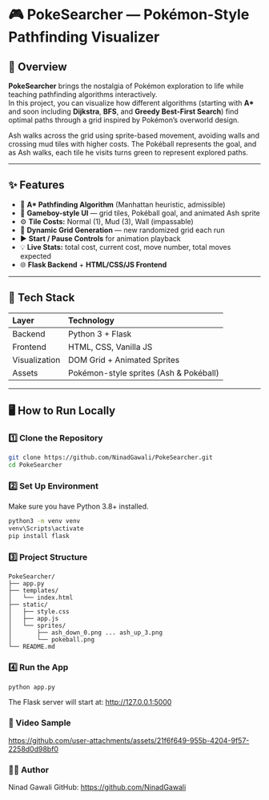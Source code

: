 # 🎮 PokeSearcher — Pokémon-Style Pathfinding Visualizer

## 📖 Overview

**PokeSearcher** brings the nostalgia of Pokémon exploration to life while teaching pathfinding algorithms interactively.  
In this project, you can visualize how different algorithms (starting with **A\*** and soon including **Dijkstra**, **BFS**, and **Greedy Best-First Search**) find optimal paths through a grid inspired by Pokémon’s overworld design.

Ash walks across the grid using sprite-based movement, avoiding walls and crossing mud tiles with higher costs. The Pokéball represents the goal, and as Ash walks, each tile he visits turns green to represent explored paths.

---

## ✨ Features

- 🧠 **A\* Pathfinding Algorithm** (Manhattan heuristic, admissible)  
- 🎨 **Gameboy-style UI** — grid tiles, Pokéball goal, and animated Ash sprite  
- ⚙️ **Tile Costs:** Normal (1), Mud (3), Wall (impassable)  
- 🧩 **Dynamic Grid Generation** — new randomized grid each run  
- ▶️ **Start / Pause Controls** for animation playback  
- 💡 **Live Stats:** total cost, current cost, move number, total moves expected  
- 🌐 **Flask Backend** + **HTML/CSS/JS Frontend**

---

## 🧰 Tech Stack

| Layer | Technology |
|:------|:------------|
| Backend | Python 3 + Flask |
| Frontend | HTML, CSS, Vanilla JS |
| Visualization | DOM Grid + Animated Sprites |
| Assets | Pokémon-style sprites (Ash & Pokéball) |

---

## 🖥️ How to Run Locally

### 1️⃣ Clone the Repository

```bash
git clone https://github.com/NinadGawali/PokeSearcher.git
cd PokeSearcher
```

### 2️⃣ Set Up Environment

Make sure you have Python 3.8+ installed.
```bash
python3 -m venv venv
venv\Scripts\activate    
pip install flask
```

### 3️⃣ Project Structure

```text
PokeSearcher/
├── app.py
├── templates/
│   └── index.html
├── static/
│   ├── style.css
│   ├── app.js
│   └── sprites/
│       ├── ash_down_0.png ... ash_up_3.png
│       └── pokeball.png
└── README.md
```

### 4️⃣ Run the App
```bash
python app.py
```
The Flask server will start at: http://127.0.0.1:5000

### 🎥 Video Sample
https://github.com/user-attachments/assets/21f6f649-955b-4204-9f57-2258d0d98bf0

### 🧑‍💻 Author
Ninad Gawali
GitHub: https://github.com/NinadGawali
